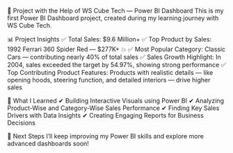 🚀 Project with the Help of WS Cube Tech — Power BI Dashboard
This is my first Power BI Dashboard project, created during my learning journey with WS Cube Tech.

📊 Project Insights
✅ Total Sales: $9.6 Million+
✅ Top Product by Sales: 1992 Ferrari 360 Spider Red — $277K+ 💥
✅ Most Popular Category: Classic Cars — contributing nearly 40% of total sales
✅ Sales Growth Highlight: In 2004, sales exceeded the target by 54.97%, showing strong performance
✅ Top Contributing Product Features: Products with realistic details — like opening hoods, steering function, and detailed interiors — drive higher sales

🔧 What I Learned
✔ Building Interactive Visuals using Power BI
✔ Analyzing Product-Wise and Category-Wise Sales Performance
✔ Finding Key Sales Drivers with Data Insights
✔ Creating Engaging Reports for Business Decisions

🎯 Next Steps
I’ll keep improving my Power BI skills and explore more advanced dashboards soon!
